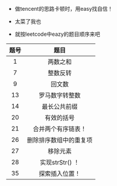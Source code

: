 - 做tencent的思路卡顿时，用easy找自信！

- 太菜了我也

- 就按leetcode中eazy的题目顺序来吧

| 题号 |          题目          |
| :--: | :--------------------: |
|  1   |        两数之和        |
|  7   |        整数反转        |
|  9   |         回文数         |
|  13  |     罗马数字转整数     |
|  14  |      最长公共前缀      |
|  20  |       有效的括号       |
|  21  |   合并两个有序链表！   |
|  26  | 删除排序数组中的重复项 |
|  27  |        移除元素        |
|  28  |    实现strStr() ！     |
|  35  |     探索插入位置！     |

